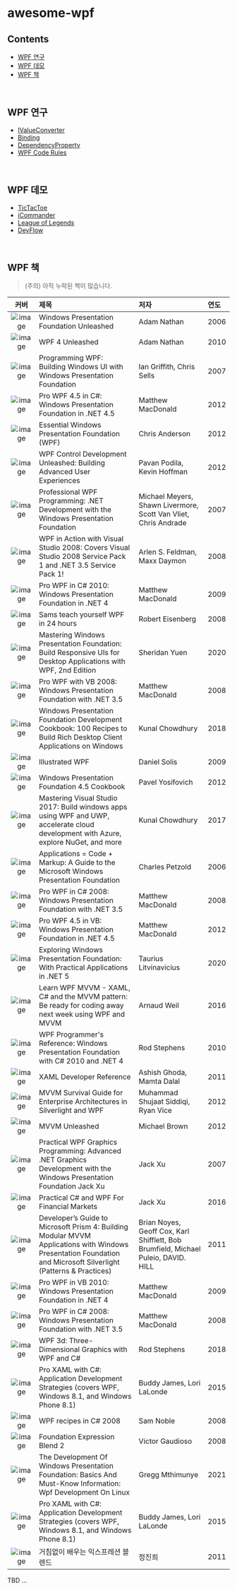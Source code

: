 # awesome-wpf
## Contents
- [WPF 연구](#wpf-연구)
- [WPF 데모](#wpf-데모)
- [WPF 책](#wpf-책)
<br>

## WPF 연구
- [IValueConverter](https://github.com/devncore/ivalueconverter)
- [Binding](https://github.com/devncore/wpf-xaml-binding)
- [DependencyProperty](https://github.com/devncore/dependencyproperty)
- [WPF Code Rules](https://github.com/devncore/wpf-code-rules)
 
<br>

## WPF 데모
- [TicTacToe](https://github.com/devncore/tictactoe-wpf)
- [iCommander](https://github.com/devncore/icommander)
- [League of Legends](https://github.com/devncore/leagueoflegends)
- [DevFlow](https://github.com/devncore/devflow)

<br>

## WPF 책

> (주의) 아직 누락된 책이 많습니다.

| 커버 | 제목 | 저자 | 연도 |
|:---:|:----|:----|:----|
| ![image][wpf-01] | Windows Presentation Foundation Unleashed | Adam Nathan | 2006 |
| ![image][wpf-02] | WPF 4 Unleashed | Adam Nathan | 2010 |
| ![image][wpf-03] | Programming WPF: Building Windows UI with Windows Presentation Foundation | Ian Griffith, Chris Sells | 2007 |
| ![image][wpf-04] | Pro WPF 4.5 in C#: Windows Presentation Foundation in .NET 4.5 | Matthew MacDonald | 2012 |
| ![image][wpf-05] | Essential Windows Presentation Foundation (WPF) | Chris Anderson | 2012 |
| ![image][wpf-06] | WPF Control Development Unleashed: Building Advanced User Experiences | Pavan Podila, Kevin Hoffman | 2012 |
| ![image][wpf-07] | Professional WPF Programming: .NET Development with the Windows Presentation Foundation | Michael Meyers, Shawn Livermore, Scott Van Vliet, Chris Andrade | 2007 |
| ![image][wpf-08] | WPF in Action with Visual Studio 2008: Covers Visual Studio 2008 Service Pack 1 and .NET 3.5 Service Pack 1! | Arlen S. Feldman, Maxx Daymon | 2008|
| ![image][wpf-09] | Pro WPF in C# 2010: Windows Presentation Foundation in .NET 4 | Matthew MacDonald | 2009 |
| ![image][wpf-10] | Sams teach yourself WPF in 24 hours | Robert Eisenberg | 2008 |
| ![image][wpf-11] | Mastering Windows Presentation Foundation: Build Responsive UIs for Desktop Applications with WPF, 2nd Edition | Sheridan Yuen | 2020 |
| ![image][wpf-12] | Pro WPF with VB 2008: Windows Presentation Foundation with .NET 3.5 | Matthew MacDonald | 2008 |
| ![image][wpf-13] | Windows Presentation Foundation Development Cookbook: 100 Recipes to Build Rich Desktop Client Applications on Windows | Kunal Chowdhury | 2018 |
| ![image][wpf-14] | Illustrated WPF | Daniel Solis | 2009 |
| ![image][wpf-15] | Windows Presentation Foundation 4.5 Cookbook | Pavel Yosifovich | 2012 |
| ![image][wpf-16] | Mastering Visual Studio 2017: Build windows apps using WPF and UWP, accelerate cloud development with Azure, explore NuGet, and more | Kunal Chowdhury | 2017 |
| ![image][wpf-17] | Applications = Code + Markup: A Guide to the Microsoft Windows Presentation Foundation | Charles Petzold | 2006 |
| ![image][wpf-18] | Pro WPF in C# 2008: Windows Presentation Foundation with .NET 3.5 | Matthew MacDonald | 2008 |
| ![image][wpf-19] | Pro WPF 4.5 in VB: Windows Presentation Foundation in .NET 4.5 | Matthew MacDonald | 2012 |
| ![image][wpf-20] | Exploring Windows Presentation Foundation: With Practical Applications in .NET 5 | Taurius Litvinavicius | 2020 |
| ![image][wpf-21] | Learn WPF MVVM - XAML, C# and the MVVM pattern: Be ready for coding away next week using WPF and MVVM | Arnaud Weil | 2016 |
| ![image][wpf-22] | WPF Programmer's Reference: Windows Presentation Foundation with C# 2010 and .NET 4 | Rod Stephens | 2010 |
| ![image][wpf-23] | XAML Developer Reference | Ashish Ghoda, Mamta Dalal | 2011 |
| ![image][wpf-24] | MVVM Survival Guide for Enterprise Architectures in Silverlight and WPF | Muhammad Shujaat Siddiqi, Ryan Vice | 2012 |
| ![image][wpf-25] | MVVM Unleashed | Michael Brown | 2012 |
| ![image][wpf-26] | Practical WPF Graphics Programming: Advanced .NET Graphics Development with the Windows Presentation Foundation Jack Xu | Jack Xu | 2007 |
| ![image][wpf-27] | Practical C# and WPF For Financial Markets | Jack Xu | 2016 |
| ![image][wpf-28] | Developer’s Guide to Microsoft Prism 4: Building Modular MVVM Applications with Windows Presentation Foundation and Microsoft Silverlight (Patterns & Practices) | Brian Noyes, Geoff Cox, Karl Shifflett, Bob Brumfield, Michael Puleio, DAVID. HILL | 2011 |
| ![image][wpf-29] | Pro WPF in VB 2010: Windows Presentation Foundation in .NET 4 | Matthew MacDonald | 2009 |
| ![image][wpf-30] | Pro WPF in C# 2008: Windows Presentation Foundation with .NET 3.5 | Matthew MacDonald | 2008 |
| ![image][wpf-31] | WPF 3d: Three-Dimensional Graphics with WPF and C# | Rod Stephens | 2018 |
| ![image][wpf-32] | Pro XAML with C#: Application Development Strategies (covers WPF, Windows 8.1, and Windows Phone 8.1) | Buddy James, Lori LaLonde | 2015 |
| ![image][wpf-33] | WPF recipes in C# 2008 | Sam Noble | 2008 |
| ![image][wpf-34] | Foundation Expression Blend 2 | Victor Gaudioso | 2008 |
| ![image][wpf-35] | The Development Of Windows Presentation Foundation: Basics And Must-Know Information: Wpf Development On Linux | Gregg Mthimunye | 2021 |
| ![image][wpf-36] | Pro XAML with C#: Application Development Strategies (covers WPF, Windows 8.1, and Windows Phone 8.1) | Buddy James, Lori LaLonde | 2015 |
| ![image][wpf-60] | 거침없이 배우는 익스프레션 블렌드 | 정진희 | 2011 |




[wpf-01]: https://user-images.githubusercontent.com/52397976/127424592-d8332b60-a540-4020-94c5-156b167e05f9.png
[wpf-02]: https://user-images.githubusercontent.com/52397976/127424762-ee56b8d2-c1f8-4f7c-bf54-a8535b0fbc9b.png
[wpf-03]: https://user-images.githubusercontent.com/52397976/127425026-7a338d1a-aaba-4013-8115-b140e8b3845b.png
[wpf-04]: https://user-images.githubusercontent.com/52397976/127425761-e54c8711-793d-4063-a29b-34a59a72db78.png
[wpf-05]: https://user-images.githubusercontent.com/52397976/127431202-f1b2ac12-db98-469b-ae3f-ef67fde4e2a5.png
[wpf-06]: https://user-images.githubusercontent.com/52397976/127431598-c9c0d140-88be-45c8-9c6a-0be9643cf319.png
[WPF-07]: https://user-images.githubusercontent.com/52397976/127431981-a5038d39-9f73-4dd2-8acd-1303792a87d1.png
[wpf-08]: https://user-images.githubusercontent.com/52397976/127441692-7fe4b982-e293-4f2f-9c6d-c5f55f477c29.png
[wpf-09]: https://user-images.githubusercontent.com/52397976/127441918-e006206a-8926-4d84-93dd-b78118e40cb7.png
[wpf-10]: https://user-images.githubusercontent.com/52397976/127432049-17b44acf-388b-46d8-b0e6-45268419aa06.png
[wpf-11]: https://user-images.githubusercontent.com/52397976/127442368-1d9f64db-3650-4f8f-897f-f99a870e20e9.png
[wpf-12]: https://user-images.githubusercontent.com/52397976/127442546-d07d083e-6d33-4228-936e-ff79ae7465be.png
[wpf-13]: https://user-images.githubusercontent.com/52397976/127442633-31970582-1140-4f66-8286-19351165c4c3.png
[wpf-14]: https://user-images.githubusercontent.com/52397976/127423688-c14f0878-cf90-4570-8082-7821162eaf90.png
[wpf-15]: https://user-images.githubusercontent.com/52397976/127443129-14ad2818-c35a-46af-ad20-ad43abf78afe.png
[wpf-16]: https://user-images.githubusercontent.com/52397976/127443378-e7e1bf45-2817-404f-94f6-a607fdbb1fa9.png
[WPF-17]: https://user-images.githubusercontent.com/52397976/127444360-a611ba71-f92c-4921-834e-8d15ce62b318.png
[wpf-18]: https://user-images.githubusercontent.com/52397976/127444520-81675758-6e6c-495f-9c1a-44945f450029.png
[wpf-19]: https://user-images.githubusercontent.com/52397976/127445856-80df775a-97f8-4389-a8f3-a317753782f8.png
[wpf-20]: https://user-images.githubusercontent.com/52397976/127445989-07f4644e-e005-49ff-a540-d885e78c073b.png
[wpf-21]: https://user-images.githubusercontent.com/52397976/127446368-73e8bc01-a941-46f4-a268-8c2b21324b04.png
[wpf-22]: https://user-images.githubusercontent.com/52397976/127446477-4346e8e6-26ae-4c76-8412-41bff9d116a0.png
[wpf-23]: https://user-images.githubusercontent.com/52397976/127446609-56c717cf-7abf-4703-a281-4025a627f9f1.png
[wpf-24]: https://user-images.githubusercontent.com/52397976/127455667-92c3b628-2ca7-4993-b155-ba26a525d7ef.png
[wpf-25]: https://user-images.githubusercontent.com/52397976/127455890-046ddc09-2e8b-4c57-85a0-23773db30069.png
[wpf-26]: https://user-images.githubusercontent.com/52397976/127456050-5ddb4e6c-da48-4374-b5b7-4fac8a196c54.png
[wpf-27]: https://user-images.githubusercontent.com/52397976/127456418-194ff6dc-71a6-4ce6-8568-d76dcfebfaa3.png
[wpf-28]: https://user-images.githubusercontent.com/52397976/127456600-7089b64d-6d70-4203-9576-08f8c920b204.png
[wpf-29]: https://user-images.githubusercontent.com/52397976/127456941-a65a795d-309b-44d6-ac52-d6a17ceac1d8.png
[wpf-30]: https://user-images.githubusercontent.com/52397976/127457179-f0a76d11-ad5b-485d-b8c1-2232b337dad0.png
[wpf-31]: https://user-images.githubusercontent.com/52397976/127458279-55aabad7-009c-43b4-a835-bdcba83dac32.png
[wpf-32]: https://user-images.githubusercontent.com/52397976/127458426-ac831d15-319a-489f-9cd6-3272fd106f19.png
[wpf-33]: https://user-images.githubusercontent.com/52397976/127458813-1f671740-1fc7-4be5-8ce7-ac82d8d7de2e.png
[wpf-34]: https://user-images.githubusercontent.com/52397976/127460360-88605c60-5dee-45be-8a56-93ca42742184.png
[wpf-35]: https://user-images.githubusercontent.com/52397976/127460729-59826958-80ce-4e64-aaaf-5e6da20e7699.png
[wpf-36]: https://user-images.githubusercontent.com/52397976/127640970-009dbc96-d708-49f6-8829-fe82410f3001.png
[wpf-37]: https://user-images.githubusercontent.com/68521148/128360947-a279a846-0a77-4553-b183-643ab43782b5.png



[wpf-60]: https://user-images.githubusercontent.com/52397976/127459796-df02b5a1-e35d-4dfa-9e85-cb97d5034546.png

TBD ...

